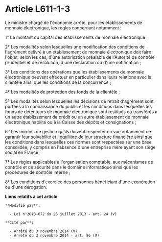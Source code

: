 # Article L611-1-3

Le ministre chargé de l'économie arrête, pour les établissements de monnaie électronique, les règles concernant notamment : 

1° Le montant du capital des établissements de monnaie électronique ; 

2° Les modalités selon lesquelles une modification des conditions de l'agrément délivré à un établissement de monnaie
électronique doit faire l'objet, selon les cas, d'une autorisation préalable de l'Autorité de contrôle prudentiel et de
résolution, d'une déclaration ou d'une notification ; 

3° Les conditions des opérations que les établissements de monnaie électronique peuvent effectuer en particulier dans leurs
relations avec la clientèle ainsi que les conditions de la concurrence ; 

4° Les modalités de protection des fonds de la clientèle ; 

5° Les modalités selon lesquelles les décisions de retrait d'agrément sont portées à la connaissance du public et les
conditions dans lesquelles les fonds de détenteurs de monnaie électronique sont restitués ou transférés à un autre
établissement de crédit ou un autre établissement de monnaie électronique habilité ou à la Caisse des dépôts et
consignations ; 

6° Les normes de gestion qu'ils doivent respecter en vue notamment de garantir leur solvabilité et l'équilibre de leur
structure financière ainsi que les conditions dans lesquelles ces normes sont respectées sur une base consolidée, y compris
en l'absence d'une entreprise mère ayant son siège social en France ; 

7° Les règles applicables à l'organisation comptable, aux mécanismes de contrôle et de sécurité dans le domaine informatique
ainsi que les procédures de contrôle interne ; 

8° Les conditions d'exercice des personnes bénéficiant d'une exonération ou d'une dérogation.

**Liens relatifs à cet article**

	**Modifié par**:

	  - Loi n°2013-672 du 26 juillet 2013 - art. 24 (V)

	**Cité par**:

	  - Arrêté du 3 novembre 2014 (V)
	  - Arrêté du 3 novembre 2014 - art. 86 (V)
